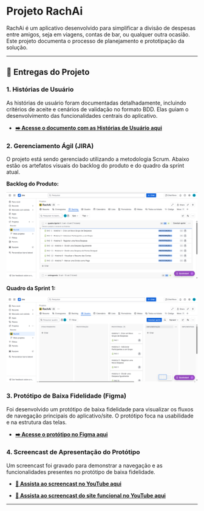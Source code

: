 # Projeto RachAi

RachAi é um aplicativo desenvolvido para simplificar a divisão de despesas entre amigos, seja em viagens, contas de bar, ou qualquer outra ocasião. Este projeto documenta o processo de planejamento e prototipação da solução.

---

## 🚀 Entregas do Projeto

### 1. Histórias de Usuário

As histórias de usuário foram documentadas detalhadamente, incluindo critérios de aceite e cenários de validação no formato BDD. Elas guiam o desenvolvimento das funcionalidades centrais do aplicativo.

* **[➡️ Acesse o documento com as Histórias de Usuário aqui](https://docs.google.com/document/d/1YHw_6g5my2Kra5os0ZGiJ8zZ1qnXhpiZcFE_YLekO64/edit?usp=sharing)**

### 2. Gerenciamento Ágil (JIRA)

O projeto está sendo gerenciado utilizando a metodologia Scrum. Abaixo estão os artefatos visuais do backlog do produto e do quadro da sprint atual.

**Backlog do Produto:**

![Print do Backlog](.assets/backlog.png)

**Quadro da Sprint 1:**

![Print do Quadro da Sprint](.assets/quadro_sprint.png)

### 3. Protótipo de Baixa Fidelidade (Figma)

Foi desenvolvido um protótipo de baixa fidelidade para visualizar os fluxos de navegação principais do aplicativo/site. O protótipo foca na usabilidade e na estrutura das telas.

* **[➡️ Acesse o protótipo no Figma aqui](https://www.figma.com/design/iWuUijDxGKfmdeoyyv9INg/RachA%C3%AD-Lo-fi?node-id=106-3&p=f&t=bBpdtPYtQnRTNjag-0)**

### 4. Screencast de Apresentação do Protótipo

Um screencast foi gravado para demonstrar a navegação e as funcionalidades presentes no protótipo de baixa fidelidade.

* **[🎥 Assista ao screencast no YouTube aqui](https://youtu.be/dA_j2NWCX2k)**

* **[🎥 Assista ao screencast do site funcional no YouTube aqui](https://youtu.be/n-TJ8coBneE)**

---
